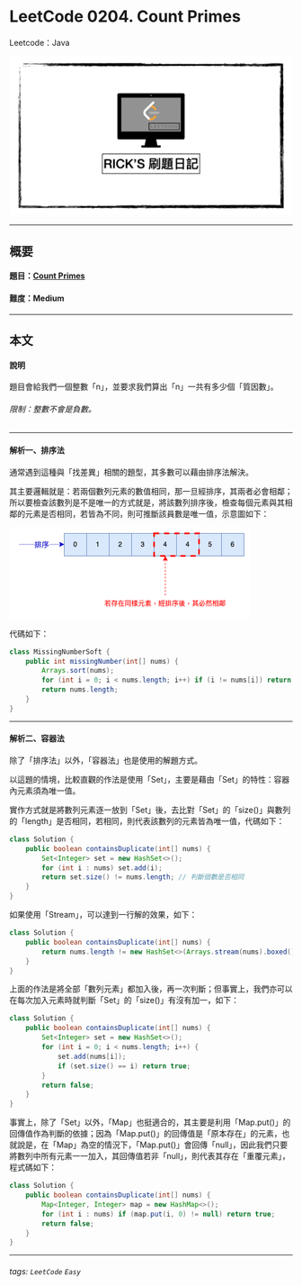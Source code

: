 # LeetCode 0204. Count Primes
Leetcode：Java

![](https://github.com/rickbsr/LeetCode/blob/main/pics/leetcode-rick.jpeg?raw=true)

---

## 概要

#### 題目：[Count Primes](https://leetcode.com/problems/count-primes/)

#### 難度：Medium

---

## 本文

#### 說明

題目會給我們一個整數「n」，並要求我們算出「n」一共有多少個「質因數」。

###### 限制：整數不會是負數。

---

#### 解析一、排序法

通常遇到這種與「找差異」相關的題型，其多數可以藉由排序法解決。

其主要邏輯就是：若兩個數列元素的數值相同，那一旦經排序，其兩者必會相鄰；所以要檢查該數列是不是唯一的方式就是，將該數列排序後，檢查每個元素與其相鄰的元素是否相同，若皆為不同，則可推斷該員數是唯一值，示意圖如下：

![](https://github.com/rickbsr/LeetCode/blob/main/pics/0217_contains_duplicate_sort.png?raw=true)

代碼如下：

```java
class MissingNumberSoft {
    public int missingNumber(int[] nums) {
        Arrays.sort(nums);
        for (int i = 0; i < nums.length; i++) if (i != nums[i]) return i;
        return nums.length;
    }
}
```

---

#### 解析二、容器法

除了「排序法」以外，「容器法」也是使用的解題方式。

以這題的情境，比較直觀的作法是使用「Set」，主要是藉由「Set」的特性：容器內元素須為唯一值。

實作方式就是將數列元素逐一放到「Set」後，去比對「Set」的「size()」與數列的「length」是否相同，若相同，則代表該數列的元素皆為唯一值，代碼如下：

```java
class Solution {
    public boolean containsDuplicate(int[] nums) {
        Set<Integer> set = new HashSet<>();
        for (int i : nums) set.add(i);
        return set.size() != nums.length; // 判斷個數是否相同
    }
}
```

如果使用「Stream」，可以達到一行解的效果，如下：

```java
class Solution {
    public boolean containsDuplicate(int[] nums) {
        return nums.length != new HashSet<>(Arrays.stream(nums).boxed().collect(Collectors.toList())).size();
    }
}
```

上面的作法是將全部「數列元素」都加入後，再一次判斷；但事實上，我們亦可以在每次加入元素時就判斷「Set」的「size()」有沒有加一，如下：

```java
class Solution {
    public boolean containsDuplicate(int[] nums) {
        Set<Integer> set = new HashSet<>();
        for (int i = 0; i < nums.length; i++) {
            set.add(nums[i]);
            if (set.size() == i) return true;
        }
        return false;
    }
}
```

事實上，除了「Set」以外，「Map」也挺適合的，其主要是利用「Map.put()」的回傳值作為判斷的依據；因為「Map.put()」的回傳值是「原本存在」的元素，也就說是，在「Map」為空的情況下，「Map.put()」會回傳「null」，因此我們只要將數列中所有元素一一加入，其回傳值若非「null」，則代表其存在「重覆元素」，程式碼如下：

```java
class Solution {
    public boolean containsDuplicate(int[] nums) {
        Map<Integer, Integer> map = new HashMap<>();
        for (int i : nums) if (map.put(i, 0) != null) return true;
        return false;
    }
}
```

---

###### tags: `LeetCode` `Easy`